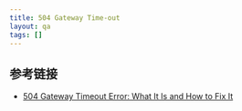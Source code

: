 ```yaml
---
title: 504 Gateway Time-out
layout: qa
tags: []
---
```



## 参考链接

* [504 Gateway Timeout Error: What It Is and How to Fix It](https://airbrake.io/blog/http-errors/504-gateway-timeout-error)